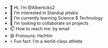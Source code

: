 - 👋 Hi, I’m @Albertciks2
- 👀 I’m interested in Standup jetskis
- 🌱 I’m currently learning Science $ Technology
- 💞️ I’m looking to collaborate on projects
- 📫 How to reach me: by email
- 😄 Pronouns: He/Him
- ⚡ Fun fact: I'm a world-class athlete

<!---
Albertciks2/Albertciks2 is a ✨ special ✨ repository because its `README.md` (this file) appears on your GitHub profile.
You can click the Preview link to take a look at your changes.
--->
